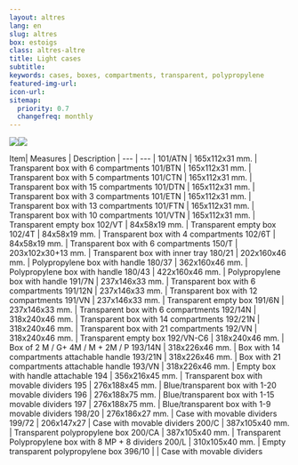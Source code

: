 ```yaml
---
layout: altres
lang: en
slug: altres
box: estoigs
class: altres-altre
title: Light cases
subtitle:
keywords: cases, boxes, compartments, transparent, polypropylene
featured-img-url:
icon-url: 
sitemap:
  priority: 0.7
  changefreq: monthly
--- 
```


 	
<p class="text-center"><img src="{{ site.base_url }}/assets/img/01-thumbnail-box-fort-altres-estoigs-101-perline.jpg"><img src="{{ site.base_url }}/assets/img/01-thumbnail-box-fort-altres-estoigs-180-43-blau.jpg"></p>
 
 Item| Measures | Description | 
--- | --- |
101/ATN | 165x112x31 mm. | Transparent box with 6 compartments
101/BTN | 165x112x31 mm. | Transparent box with 5 compartments
101/CTN | 165x112x31 mm. | Transparent box with 15 compartments
101/DTN | 165x112x31 mm. | Transparent box with 3 compartments
101/ETN | 165x112x31 mm. | Transparent box with 13 compartments
101/FTN | 165x112x31 mm. | Transparent box with 10 compartments
101/VTN | 165x112x31 mm. | Transparent empty box
102/VT | 84x58x19 mm. | Transparent empty box
102/4T | 84x58x19 mm. | Transparent box with 4 compartments
102/6T | 84x58x19 mm. | Transparent box with 6 compartments
150/T | 203x102x30+13 mm. | Transparent box with inner tray
180/21 | 202x160x46 mm. | Polypropylene box with handle
180/37 | 362x160x46 mm. | Polypropylene box with handle
180/43 | 422x160x46 mm. | Polypropylene box with handle
191/7N | 237x146x33 mm. | Transparent box with 6 compartments
191/12N | 237x146x33 mm. | Transparent box with 12 compartments
191/VN | 237x146x33 mm. | Transparent empty box
191/6N | 237x146x33 mm. | Transparent box with 6 compartments
192/14N | 318x240x46 mm. | Transparent box with 14 compartments
192/21N | 318x240x46 mm. | Transparent box with 21 compartments
192/VN | 318x240x46 mm. | Transparent empty box
192/VN-C6 | 318x240x46 mm. | Box of 2 M / G+ 4M / M + 2M / P
193/14N | 318x226x46 mm. | Box with 14 compartments attachable handle
193/21N | 318x226x46 mm. | Box with 21 compartments attachable handle
193/VN | 318x226x46 mm. | Empty box with handle attachable
194 | 356x216x45 mm. | Transparent box with movable dividers
195 | 276x188x45 mm. | Blue/transparent box with 1-20 movable dividers
196 | 276x188x75 mm. | Blue/transparent box with 1-15 movable dividers
197 | 276x188x75 mm. | Blue/transparent box with 1-9 movable dividers
198/20 | 276x186x27 mm. | Case with movable dividers
199/72 | 206x147x27 | Case with movable dividers
200/C | 387x105x40 mm. | Transparent polypropylene box
200/CA | 387x105x40 mm. | Transparent Polypropylene box with 8 MP + 8 dividers
200/L | 310x105x40 mm. | Empty transparent polypropylene box
396/10 | | Case with movable dividers
